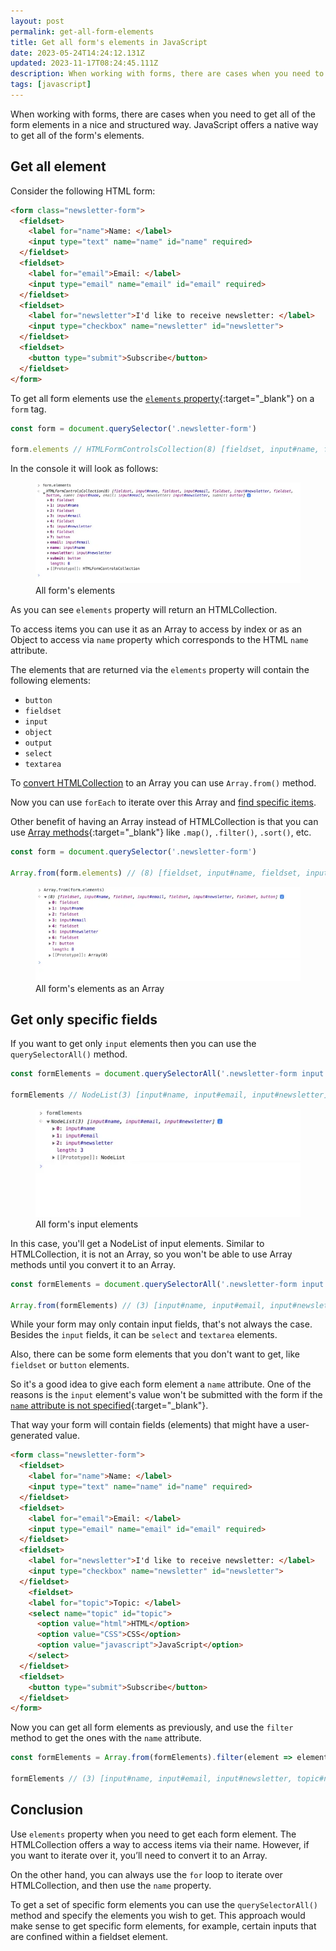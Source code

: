 ```yaml
---
layout: post
permalink: get-all-form-elements
title: Get all form's elements in JavaScript
date: 2023-05-24T14:24:12.131Z
updated: 2023-11-17T08:24:45.111Z
description: When working with forms, there are cases when you need to get all of the form elemens in a nice and structured way.
tags: [javascript]
---
```


When working with forms, there are cases when you need to get all of the form elements in a nice and structured way. JavaScript offers a native way to get all of the form's elements.

## Get all element

Consider the following HTML form:

```html
<form class="newsletter-form">
  <fieldset>
    <label for="name">Name: </label>
    <input type="text" name="name" id="name" required>
  </fieldset>
  <fieldset>
    <label for="email">Email: </label>
    <input type="email" name="email" id="email" required>
  </fieldset>
  <fieldset>
    <label for="newsletter">I'd like to receive newsletter: </label>
    <input type="checkbox" name="newsletter" id="newsletter">
  </fieldset>
  <fieldset>
    <button type="submit">Subscribe</button>
  </fieldset>
</form>
```

To get all form elements use the [`elements` property](https://developer.mozilla.org/en-US/docs/Web/API/HTMLFormElement/elements){:target="_blank"} on a `form` tag.

```javascript
const form = document.querySelector('.newsletter-form')

form.elements // HTMLFormControlsCollection(8) [fieldset, input#name, fieldset, input#email, fieldset, input#newsletter, fieldset, button, name: input#name, email: input#email, newsletter: input#newsletter, submit: button]
```

In the console it will look as follows:

<figure>
  <img class="shadow" src="/images/dev-tools/form-elements.webp" alt="All form's elements with JavaScript" loading="lazy">
  <figcaption>All form's elements</figcaption>
</figure>

As you can see `elements` property will return an HTMLCollection. 

To access items you can use it as an Array to access by index or as an Object to access via `name` property which corresponds to the HTML `name` attribute.

The elements that are returned via the `elements` property will contain the following elements:

* `button`
* `fieldset`
* `input`
* `object`
* `output`
* `select`
* `textarea`

To [convert HTMLCollection](/convert-array-like-collections-to-array) to an Array you can use `Array.from()` method.

Now you can use `forEach` to iterate over this Array and [find specific items](/how-to-find-an-item-in-a-javascript-array).

Other benefit of having an Array instead of HTMLCollection is that you can use [Array methods](https://developer.mozilla.org/en-US/docs/Web/JavaScript/Reference/Global_Objects/Array){:target="_blank"} like `.map()`, `.filter()`, `.sort()`, etc.

```javascript
const form = document.querySelector('.newsletter-form')

Array.from(form.elements) // (8) [fieldset, input#name, fieldset, input#email, fieldset, input#newsletter, fieldset, button]
```

<figure>
  <img class="shadow" src="/images/dev-tools/form-elements-as-an-array.webp" alt="All form's elements as an Array with JavaScript" loading="lazy">
  <figcaption>All form's elements as an Array</figcaption>
</figure>

## Get only specific fields

If you want to get only `input` elements then you can use the `querySelectorAll()` method.

```javascript
const formElements = document.querySelectorAll('.newsletter-form input')

formElements // NodeList(3) [input#name, input#email, input#newsletter]
```

<figure>
  <img class="shadow" src="/images/dev-tools/form-input-elements.webp" alt="Form's input elements" loading="lazy">
  <figcaption>All form's input elements</figcaption>
</figure>

In this case, you'll get a NodeList of input elements. Similar to HTMLCollection, it is not an Array, so you won't be able to use Array methods until you convert it to an Array.

```javascript
const formElements = document.querySelectorAll('.newsletter-form input')

Array.from(formElements) // (3) [input#name, input#email, input#newsletter]
```

While your form may only contain input fields, that's not always the case. Besides the `input` fields, it can be `select` and `textarea` elements.

Also, there can be some form elements that you don't want to get, like `fieldset` or `button` elements.

So it's a good idea to give each form element a `name` attribute. One of the reasons is the `input` element's value won't be submitted with the form if the [`name` attribute is not specified](https://developer.mozilla.org/en-US/docs/Web/HTML/Element/input#name){:target="_blank"}.

That way your form will contain fields (elements) that might have a user-generated value.

```html
<form class="newsletter-form">
  <fieldset>
    <label for="name">Name: </label>
    <input type="text" name="name" id="name" required>
  </fieldset>
  <fieldset>
    <label for="email">Email: </label>
    <input type="email" name="email" id="email" required>
  </fieldset>
  <fieldset>
    <label for="newsletter">I'd like to receive newsletter: </label>
    <input type="checkbox" name="newsletter" id="newsletter">
  </fieldset>
    <fieldset>
    <label for="topic">Topic: </label>
    <select name="topic" id="topic">
      <option value="html">HTML</option>
      <option value="CSS">CSS</option>
      <option value="javascript">JavaScript</option>
    </select>
  </fieldset>
  <fieldset>
    <button type="submit">Subscribe</button>
  </fieldset>
</form>
```

Now you can get all form elements as previously, and use the `filter` method to get the ones with the `name` attribute.

```javascript
const formElements = Array.from(formElements).filter(element => element.name)

formElements // (3) [input#name, input#email, input#newsletter, topic#newsletter]
```


## Conclusion

Use `elements` property when you need to get each form element. The HTMLCollection offers a way to access items via their name. However, if you want to iterate over it, you’ll need to convert it to an Array.

On the other hand, you can always use the `for` loop to iterate over HTMLCollection, and then use the `name` property.

To get a set of specific form elements you can use the `querySelectorAll()` method and specify the elements you wish to get. This approach would make sense to get specific form elements, for example, certain inputs that are confined within a fieldset element.



